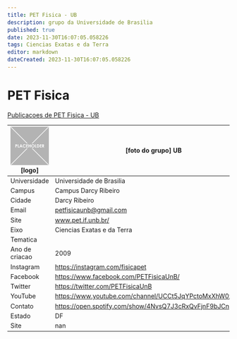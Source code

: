 ```yaml
---
title: PET Fisica - UB
description: grupo da Universidade de Brasilia
published: true
date: 2023-11-30T16:07:05.058226
tags: Ciencias Exatas e da Terra
editor: markdown
dateCreated: 2023-11-30T16:07:05.058226
---
```


# PET Fisica

[Publicacoes de PET Fisica - UB](/atividade/228PETFisicaUB/feed.md)

| ![placeholder.png](/placeholder.png) [logo] | [foto do grupo] UB         |
| ------------------------------------------- | ------------------------------------------------- |
| Universidade                                | Universidade de Brasilia      |
| Campus                                      | Campus Darcy Ribeiro            |
| Cidade                                      | Darcy Ribeiro             |
| Email                                       | petfisicaunb@gmail.com             |
| Site                                        | www.pet.if.unb.br/              |
| Eixo                                        | Ciencias Exatas e da Terra              |
| Tematica                                    |           |
| Ano de criacao                              | 2009        |
| Instagram                                   | https://instagram.com/fisicapet         |
| Facebook                                    | https://www.facebook.com/PETFisicaUnB/          |
| Twitter                                     | https://twitter.com/PETFisicaUnB           |
| YouTube                                     | https://www.youtube.com/channel/UCCt5JqYPctoMxXhW0xoJShw           |
| Contato                                     | https://open.spotify.com/show/4NvsQ7J3cRxQvFjnF9bJCn         |
| Estado                                      |  DF            |
| Site                                        | nan |
